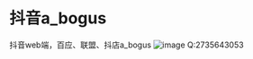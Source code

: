 # 抖音a_bogus
抖音web端，百应、联盟、抖店a_bogus
![image](https://github.com/xmydjx/a_bogus/assets/47141266/c5bb4b96-5ae0-42f4-9b95-e6ab451411b4)
Q:2735643053
